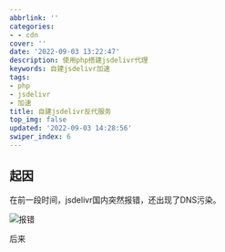 ```yaml
---
abbrlink: ''
categories:
- - cdn
cover: ''
date: '2022-09-03 13:22:47'
description: 使用php搭建jsdelivr代理
keywords: 自建jsdelivr加速
tags:
- php
- jsdelivr
- 加速
title: 自建jsdelivr反代服务
top_img: false
updated: '2022-09-03 14:28:56'
swiper_index: 6
---
```


## 起因

在前一段时间，jsdelivr国内突然报错，还出现了DNS污染。

![报错](http://imgsrc.baidu.com/super/pic/item/902397dda144ad344ee7a35995a20cf430ad8597.jpg)

后来

